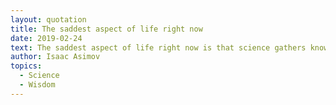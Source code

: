```yaml
---
layout: quotation
title: The saddest aspect of life right now
date: 2019-02-24
text: The saddest aspect of life right now is that science gathers knowledge faster than society gathers wisdom.
author: Isaac Asimov 
topics:
  - Science
  - Wisdom
---
```

